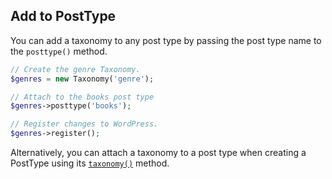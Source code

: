 ## Add to PostType

You can add a taxonomy to any post type by passing the post type name to the `posttype()` method.

```php
// Create the genre Taxonomy.
$genres = new Taxonomy('genre');

// Attach to the books post type
$genres->posttype('books');

// Register changes to WordPress.
$genres->register();
```

Alternatively, you can attach a taxonomy to a post type when creating a PostType using its [`taxonomy()`](../posttypes/Add-taxonomies.md) method.
